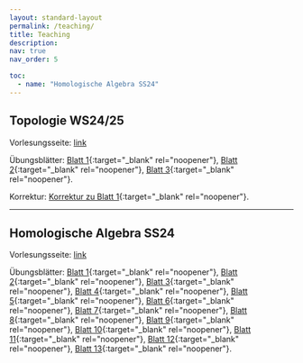 ```yaml
---
layout: standard-layout
permalink: /teaching/
title: Teaching
description: 
nav: true
nav_order: 5

toc:
  - name: "Homologische Algebra SS24"
---
```


## Topologie WS24/25

Vorlesungsseite: [link](https://www.math.uni-duesseldorf.de/~zibrowius/2024ws_top.html)

Übungsblätter:
[Blatt 1](/assets/pdf/TopologieWS2425/Topologie_Blatt01.pdf){:target="_blank" rel="noopener"}, 
[Blatt 2](/assets/pdf/TopologieWS2425/Topologie_Blatt02.pdf){:target="_blank" rel="noopener"},
[Blatt 3](/assets/pdf/TopologieWS2425/Topologie_Blatt03.pdf){:target="_blank" rel="noopener"}.

Korrektur:
[Korrektur zu Blatt 1](/assets/pdf/TopologieWS2425/Topologie_Blatt01_Korrektur.pdf){:target="_blank" rel="noopener"}.

---
## Homologische Algebra SS24

Vorlesungsseite: [link](https://www.math.uni-duesseldorf.de/~zibrowius/2024ss_HA.html)

Übungsblätter:
[Blatt 1](/assets/pdf/HomologischeAlgebraSS24/Homologische_Algebra_Blatt01.pdf){:target="_blank" rel="noopener"}, 
[Blatt 2](/assets/pdfHomologischeAlgebraSS24//Homologische_Algebra_Blatt02.pdf){:target="_blank" rel="noopener"},
[Blatt 3](/assets/pdf/HomologischeAlgebraSS24/Homologische_Algebra_Blatt03.pdf){:target="_blank" rel="noopener"},
[Blatt 4](/assets/pdf/HomologischeAlgebraSS24/Homologische_Algebra_Blatt04.pdf){:target="_blank" rel="noopener"},
[Blatt 5](/assets/pdf/HomologischeAlgebraSS24/Homologische_Algebra_Blatt05.pdf){:target="_blank" rel="noopener"},
[Blatt 6](/assets/pdf/HomologischeAlgebraSS24/Homologische_Algebra_Blatt06.pdf){:target="_blank" rel="noopener"},
[Blatt 7](/assets/pdf/HomologischeAlgebraSS24/Homologische_Algebra_Blatt07.pdf){:target="_blank" rel="noopener"},
[Blatt 8](/assets/pdf/HomologischeAlgebraSS24/Homologische_Algebra_Blatt08.pdf){:target="_blank" rel="noopener"},
[Blatt 9](/assets/pdf/HomologischeAlgebraSS24/Homologische_Algebra_Blatt09.pdf){:target="_blank" rel="noopener"},
[Blatt 10](/assets/pdf/HomologischeAlgebraSS24/Homologische_Algebra_Blatt10.pdf){:target="_blank" rel="noopener"},
[Blatt 11](/assets/pdf/HomologischeAlgebraSS24/Homologische_Algebra_Blatt11.pdf){:target="_blank" rel="noopener"},
[Blatt 12](/assets/pdf/HomologischeAlgebraSS24/Homologische_Algebra_Blatt12.pdf){:target="_blank" rel="noopener"},
[Blatt 13](/assets/pdf/HomologischeAlgebraSS24/Homologische_Algebra_Blatt13.pdf){:target="_blank" rel="noopener"}.
